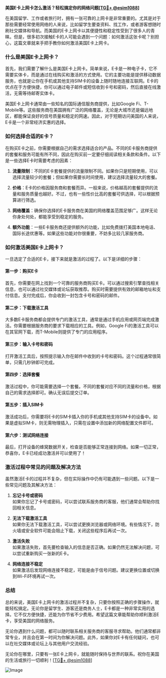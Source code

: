 **美国E卡上网卡怎么激活？轻松搞定你的网络问题[[TG💪+ @esim1088](https://t.me/s/esim1088)]**

在美国留学、工作或者旅行时，拥有一张可靠的上网卡是非常重要的。尤其是对于那些需要经常使用网络的人来说，比如留学生要查资料、找工作，或者游客想随时刷社交媒体和导航。而美国的E卡上网卡以其便捷性和稳定性受到了很多人的青睐。但是，很多初次接触E卡的人可能会遇到一个问题：如何激活这张卡呢？别担心，这篇文章就来手把手教你如何激活美国E卡上网卡。

### 什么是美国E卡上网卡？

首先，我们需要了解什么是美国E卡上网卡。简单来说，E卡是一种电子卡，它不需要实体卡，而是通过在线购买和激活的方式使用。它的主要功能是提供移动数据服务，也就是让你在手机或其他支持SIM卡的设备上随时随地连接互联网。E卡的优点在于方便快捷，你可以通过电子邮件或短信收到卡号和密码，然后直接在线激活，无需等待邮寄实体卡。

美国E卡上网卡通常由一些知名的国际通信服务商提供，比如Google Fi、T-Mobile等。这些服务商在美国拥有广泛的网络覆盖，无论是大城市还是偏远地区，都能保证良好的信号质量和稳定的网速。因此，对于短期访问美国的人来说，E卡是一个非常经济实惠的选择。

### 如何选择合适的E卡？

在购买E卡之前，你需要根据自己的需求选择适合的产品。不同的E卡服务商提供的套餐和服务可能有所不同，因此在购买前一定要仔细阅读相关条款和条件。以下是一些选择E卡时需要考虑的因素：

1. **流量限制**：不同的E卡套餐提供的流量限制不同。如果你只是短期使用，可以选择流量较少的套餐；但如果你需要长时间使用，建议选择流量较大的套餐。
   
2. **价格**：E卡的价格因服务商和套餐而异。一般来说，价格越高的套餐提供的流量和服务质量也越好。不过，也有一些性价比高的套餐可供选择，可以根据预算进行筛选。

3. **网络覆盖**：确保你选择的E卡服务商在美国的网络覆盖范围足够广。这样无论你身处何处，都能享受到稳定的服务。

4. **额外功能**：一些E卡服务商还提供额外的功能，比如免费拨打美国本地电话、国际长途优惠等。如果这些功能对你很重要，不妨多比较几家服务商。

### 如何激活美国E卡上网卡？

一旦选定了合适的E卡，接下来就是激活的过程了。以下是详细的步骤：

#### 第一步：购买E卡

首先，你需要在网上找到一个可靠的服务商购买E卡。可以通过搜索引擎查找相关信息，也可以通过社交媒体或论坛获取推荐。购买时需要提供有效的邮箱地址和支付信息。支付完成后，你会收到一封包含卡号和密码的邮件。

#### 第二步：下载激活工具

大多数E卡服务商都会提供专门的激活工具，通常是通过手机应用或网页端完成激活。你需要根据服务商的要求下载相应的工具。例如，Google Fi的激活工具可以在其官网下载，而T-Mobile则提供了专门的应用程序。

#### 第三步：输入卡号和密码

打开激活工具后，按照提示输入你在邮件中收到的卡号和密码。这个过程通常很简单，只需几秒钟即可完成。

#### 第四步：选择套餐

激活过程中，你可能需要选择一个套餐。不同的套餐对应不同的流量和价格，根据自己的需求选择即可。确认无误后提交订单。

#### 第五步：插入SIM卡

激活成功后，你需要将E卡的SIM卡插入你的手机或其他支持SIM卡的设备中。如果是虚拟SIM卡，则无需物理插入，只需在设置中添加新的网络配置文件即可。

#### 第六步：测试网络连接

最后，打开设备的蜂窝数据开关，检查是否能够正常连接到网络。如果一切正常，恭喜你，E卡已经成功激活并可以使用了！

### 激活过程中常见的问题及解决方法

虽然激活E卡的过程并不复杂，但在实际操作中仍有可能遇到一些问题。以下是一些常见问题及其解决方法：

1. **忘记卡号或密码**  
   如果你忘记了卡号或密码，可以尝试联系服务商的客服，他们通常会帮助你找回相关信息。

2. **无法下载激活工具**  
   如果你无法下载激活工具，可以尝试更换浏览器或网络环境。有些情况下，防火墙或安全软件可能会阻止下载，关闭这些程序后再试一次。

3. **激活失败**  
   如果激活失败，首先要检查输入的信息是否正确。如果仍然无法解决问题，可以尝试重新购买一张新的E卡。

4. **网络连接不稳定**  
   如果激活后发现网络连接不稳定，可能是由于信号问题。建议更换位置或切换到Wi-Fi环境再试一次。

### 总结

总的来说，美国E卡上网卡的激活过程并不复杂，只要你按照正确的步骤操作，就能轻松搞定。无论你是留学生、游客还是商务人士，E卡都是一种非常实用的选择。它不仅方便快捷，还能为你节省不少费用。希望这篇文章能帮助你顺利激活E卡，享受美国的网络服务。

无论你遇到什么问题，都可以随时联系相关服务商的客服寻求帮助。他们通常都非常专业，并且会在第一时间为你解决问题。此外，如果你对E卡有任何疑问，也可以在社交媒体或论坛上与其他用户交流经验。

无论你在哪里，只要有一张E卡上网卡，就能随时保持与世界的联系。祝你在美国的生活或旅行一切顺利！[[TG💪+ @esim1088](https://t.me/s/esim1088)] 

![Image](https://i.postimg.cc/4NQfJmqS/Snipaste-2025-05-13-00-14-12.png)